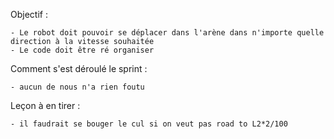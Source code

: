 
Objectif : 
	
	- Le robot doit pouvoir se déplacer dans l'arène dans n'importe quelle direction à la vitesse souhaitée
	- Le code doit être ré organiser


Comment s'est déroulé le sprint :
	
	- aucun de nous n'a rien foutu

Leçon à en tirer :

	- il faudrait se bouger le cul si on veut pas road to L2*2/100

